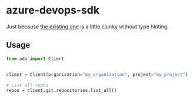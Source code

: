 # azure-devops-sdk

Just because [the existing one](https://github.com/microsoft/azure-devops-python-api) is a little clunky without type hinting.

## Usage

```python
from ado import Client


client = Client(organization="my_organization", project="my_project")

# List all repos
repos = client.git.repositories.list_all()
```
